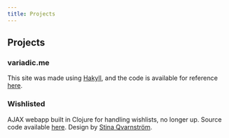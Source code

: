 ```yaml
---
title: Projects
---
```


## Projects

### variadic.me

This site was made using [Hakyll][hakyll], and the code is available for reference [here][variadicgh].

### Wishlisted

AJAX webapp built in Clojure for handling wishlists, no longer up. Source code available [here][wlgithub]. Design by [Stina Qvarnström][stinaq].

[stinaq]: http://stinaq.se
[wlgithub]: https://github.com/eakron/wishlisted
[hakyll]: http://jaspervdj.be/hakyll/
[variadicgh]: https://github.com/eakron/variadic.me
